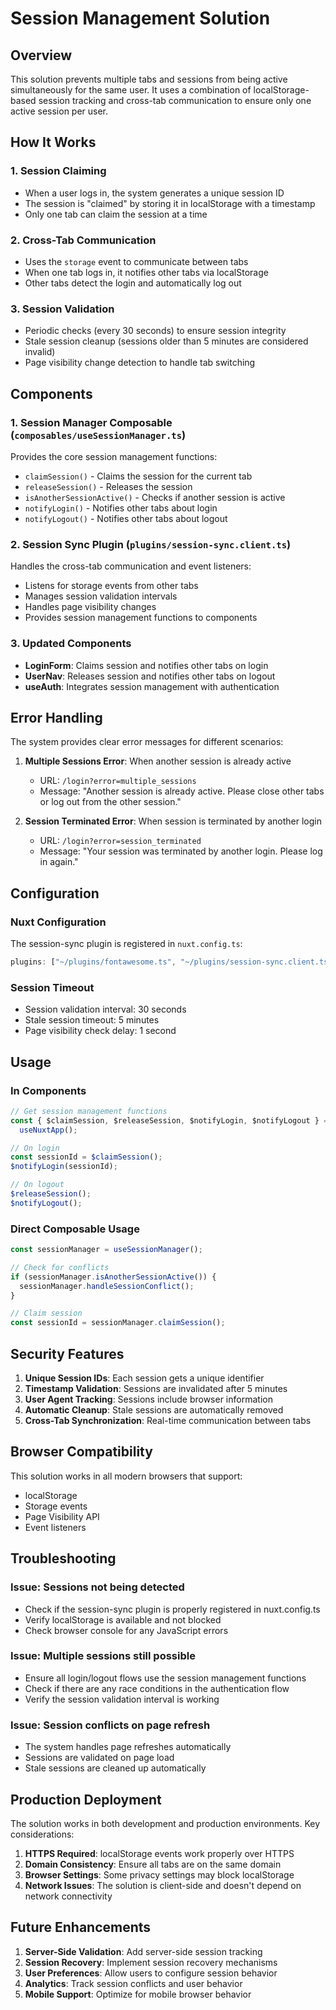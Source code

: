 # Session Management Solution

## Overview

This solution prevents multiple tabs and sessions from being active simultaneously for the same user. It uses a combination of localStorage-based session tracking and cross-tab communication to ensure only one active session per user.

## How It Works

### 1. Session Claiming

- When a user logs in, the system generates a unique session ID
- The session is "claimed" by storing it in localStorage with a timestamp
- Only one tab can claim the session at a time

### 2. Cross-Tab Communication

- Uses the `storage` event to communicate between tabs
- When one tab logs in, it notifies other tabs via localStorage
- Other tabs detect the login and automatically log out

### 3. Session Validation

- Periodic checks (every 30 seconds) to ensure session integrity
- Stale session cleanup (sessions older than 5 minutes are considered invalid)
- Page visibility change detection to handle tab switching

## Components

### 1. Session Manager Composable (`composables/useSessionManager.ts`)

Provides the core session management functions:

- `claimSession()` - Claims the session for the current tab
- `releaseSession()` - Releases the session
- `isAnotherSessionActive()` - Checks if another session is active
- `notifyLogin()` - Notifies other tabs about login
- `notifyLogout()` - Notifies other tabs about logout

### 2. Session Sync Plugin (`plugins/session-sync.client.ts`)

Handles the cross-tab communication and event listeners:

- Listens for storage events from other tabs
- Manages session validation intervals
- Handles page visibility changes
- Provides session management functions to components

### 3. Updated Components

- **LoginForm**: Claims session and notifies other tabs on login
- **UserNav**: Releases session and notifies other tabs on logout
- **useAuth**: Integrates session management with authentication

## Error Handling

The system provides clear error messages for different scenarios:

1. **Multiple Sessions Error**: When another session is already active

   - URL: `/login?error=multiple_sessions`
   - Message: "Another session is already active. Please close other tabs or log out from the other session."

2. **Session Terminated Error**: When session is terminated by another login
   - URL: `/login?error=session_terminated`
   - Message: "Your session was terminated by another login. Please log in again."

## Configuration

### Nuxt Configuration

The session-sync plugin is registered in `nuxt.config.ts`:

```typescript
plugins: ["~/plugins/fontawesome.ts", "~/plugins/session-sync.client.ts"];
```

### Session Timeout

- Session validation interval: 30 seconds
- Stale session timeout: 5 minutes
- Page visibility check delay: 1 second

## Usage

### In Components

```typescript
// Get session management functions
const { $claimSession, $releaseSession, $notifyLogin, $notifyLogout } =
  useNuxtApp();

// On login
const sessionId = $claimSession();
$notifyLogin(sessionId);

// On logout
$releaseSession();
$notifyLogout();
```

### Direct Composable Usage

```typescript
const sessionManager = useSessionManager();

// Check for conflicts
if (sessionManager.isAnotherSessionActive()) {
  sessionManager.handleSessionConflict();
}

// Claim session
const sessionId = sessionManager.claimSession();
```

## Security Features

1. **Unique Session IDs**: Each session gets a unique identifier
2. **Timestamp Validation**: Sessions are invalidated after 5 minutes
3. **User Agent Tracking**: Sessions include browser information
4. **Automatic Cleanup**: Stale sessions are automatically removed
5. **Cross-Tab Synchronization**: Real-time communication between tabs

## Browser Compatibility

This solution works in all modern browsers that support:

- localStorage
- Storage events
- Page Visibility API
- Event listeners

## Troubleshooting

### Issue: Sessions not being detected

- Check if the session-sync plugin is properly registered in nuxt.config.ts
- Verify localStorage is available and not blocked
- Check browser console for any JavaScript errors

### Issue: Multiple sessions still possible

- Ensure all login/logout flows use the session management functions
- Check if there are any race conditions in the authentication flow
- Verify the session validation interval is working

### Issue: Session conflicts on page refresh

- The system handles page refreshes automatically
- Sessions are validated on page load
- Stale sessions are cleaned up automatically

## Production Deployment

The solution works in both development and production environments. Key considerations:

1. **HTTPS Required**: localStorage events work properly over HTTPS
2. **Domain Consistency**: Ensure all tabs are on the same domain
3. **Browser Settings**: Some privacy settings may block localStorage
4. **Network Issues**: The solution is client-side and doesn't depend on network connectivity

## Future Enhancements

1. **Server-Side Validation**: Add server-side session tracking
2. **Session Recovery**: Implement session recovery mechanisms
3. **User Preferences**: Allow users to configure session behavior
4. **Analytics**: Track session conflicts and user behavior
5. **Mobile Support**: Optimize for mobile browser behavior
